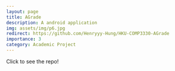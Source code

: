 ```yaml
---
layout: page
title: AGrade
description: A android application
img: assets/img/p6.jpg
redirect: https://github.com/Henryyy-Hung/HKU-COMP3330-AGrade
importance: 3
category: Academic Project
---
```

Click to see the repo!
